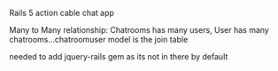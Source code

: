 
Rails 5 action cable chat app

Many to Many relationship: Chatrooms has many users, User has many chatrooms...chatroomuser model is the join table

needed to add jquery-rails gem as its not in there by default